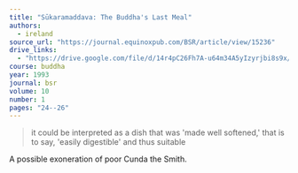 ```yaml
---
title: "Sūkaramaddava: The Buddha's Last Meal"
authors:
  - ireland
source_url: "https://journal.equinoxpub.com/BSR/article/view/15236"
drive_links:
  - "https://drive.google.com/file/d/14r4pC26Fh7A-u64m34A5yIzyrjbi8s9x/view?usp=drivesdk"
course: buddha
year: 1993
journal: bsr
volume: 10
number: 1
pages: "24--26"
---
```


> it could be interpreted as a dish that was 'made well softened,' that is to say, 'easily digestible' and thus suitable

A possible exoneration of poor Cunda the Smith.
